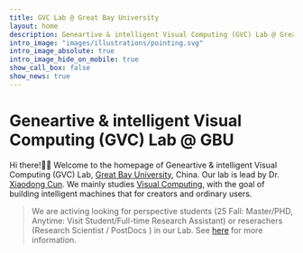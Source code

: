 ```yaml
---
title: GVC Lab @ Great Bay University
layout: home
description: Geneartive & intelligent Visual Computing (GVC) Lab @ Great Bay University.
intro_image: "images/illustrations/pointing.svg"
intro_image_absolute: true
intro_image_hide_on_mobile: true
show_call_box: false
show_news: true
---
```


# Geneartive & intelligent Visual Computing (GVC) Lab @ GBU

Hi there!🎉🎉 Welcome to the homepage of Geneartive & intelligent Visual Computing (GVC) Lab, <a href='http://gbu.edu.cn'>Great Bay University</a>, China. Our lab is lead by Dr. <a href='http://vinthony.github.io'>Xiaodong Cun</a>. We mainly studies <a href='https://en.wikipedia.org/wiki/Visual_computing'>Visual Computing</a>, with the goal of building intelligent machines that for creators and ordinary users.

> We are activing looking for perspective students (25 Fall: Master/PHD, Anytime: Visit Student/Full-time Research Assistant) or reserachers (Research Scientist / PostDocs ) in our Lab. See <a href='./opening/'>here</a> for more information.